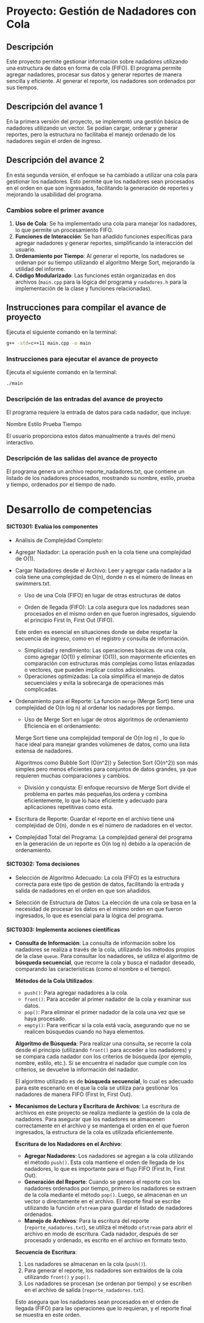 # Proyecto: Gestión de Nadadores con Cola

## Descripción
Este proyecto permite gestionar información sobre nadadores utilizando una estructura de datos en forma de cola (FIFO). El programa permite agregar nadadores, procesar sus datos y generar reportes de manera sencilla y eficiente. Al generar el reporte, los nadadores son ordenados por sus tiempos.

## Descripción del avance 1
En la primera versión del proyecto, se implementó una gestión básica de nadadores utilizando un vector. Se podían cargar, ordenar y generar reportes, pero la estructura no facilitaba el manejo ordenado de los nadadores según el orden de ingreso.

## Descripción del avance 2
En esta segunda versión, el enfoque se ha cambiado a utilizar una cola para gestionar los nadadores. Esto permite que los nadadores sean procesados en el orden en que son ingresados, facilitando la generación de reportes y mejorando la usabilidad del programa.

### Cambios sobre el primer avance
1. **Uso de Cola**: Se ha implementado una cola para manejar los nadadores, lo que permite un procesamiento FIFO.
2. **Funciones de Interacción**: Se han añadido funciones específicas para agregar nadadores y generar reportes, simplificando la interacción del usuario.
3. **Ordenamiento por Tiempo**: Al generar el reporte, los nadadores se ordenan por su tiempo utilizando el algoritmo Merge Sort, mejorando la utilidad del informe.
4. **Código Modularizado**: Las funciones están organizadas en dos archivos (`main.cpp` para la lógica del programa y `nadadores.h` para la implementación de la clase y funciones relacionadas).

## Instrucciones para compilar el avance de proyecto
Ejecuta el siguiente comando en la terminal:

```bash
g++ -std=c++11 main.cpp -o main
```

### Instrucciones para ejecutar el avance de proyecto
Ejecuta el siguiente comando en la terminal:

```bash
./main
```
### Descripción de las entradas del avance de proyecto
El programa requiere la entrada de datos para cada nadador, que incluye:

Nombre
Estilo
Prueba
Tiempo

El usuario proporciona estos datos manualmente a través del menú interactivo.

### Descripción de las salidas del avance de proyecto
El programa genera un archivo reporte_nadadores.txt, que contiene un listado de los nadadores procesados, mostrando su nombre, estilo, prueba y tiempo, ordenados por el tiempo de nado.

# Desarrollo de competencias

#### SICT0301: Evalúa los componentes
- Análisis de Complejidad Completo:

- Agregar Nadador: La operación push en la cola tiene una complejidad de O(1).

- Cargar Nadadores desde el Archivo: Leer y agregar cada nadador a la cola tiene una complejidad de O(n), donde n es el número de líneas en swimmers.txt.
	- Uso de una Cola (FIFO) en lugar de otras estructuras de datos 

	- Orden de llegada (FIFO):
	La cola asegura que los nadadores sean procesados en el mismo orden en que fueron ingresados, siguiendo el principio First In, First Out (FIFO).

	Este orden es esencial en situaciones donde se debe respetar la secuencia de ingreso, como en el registro y consulta de información.

	- Simplicidad y rendimiento:
	Las operaciones básicas de una cola, como agregar (O(1)) y eliminar (O(1)), son mayormente eficientes en comparación con estructuras más complejas como listas enlazadas o vectores, que pueden implicar costos adicionales. 
	- Operaciones optimizadas:
	La cola simplifica el manejo de datos secuenciales y evita la sobrecarga de operaciones más complicadas.

- Ordenamiento para el Reporte: La función `merge` (Merge Sort) tiene una complejidad de O(n log n) al ordenar los nadadores por tiempo.
	- Uso de Merge Sort en lugar de otros algoritmos de ordenamiento
	Eficiencia en el ordenamiento:

	Merge Sort tiene una complejidad temporal de O(n log⁡ n) , lo que lo hace ideal para manejar grandes volúmenes de datos, como una lista extensa de nadadores.

	Algoritmos como Bubble Sort (O(n^2)) y Selection Sort (O(n^2)) son más simples pero menos eficientes para conjuntos de datos grandes, ya que requieren muchas comparaciones y cambios.
	- División y conquista:
	El enfoque recursivo de Merge Sort divide el problema en partes más pequeñas,los ordena y combina eficientemente, lo que lo hace eficiente y adecuado para aplicaciones repetitivas como esta.

- Escritura de Reporte: Guardar el reporte en el archivo tiene una complejidad de O(n), donde n es el número de nadadores en el vector.

- Complejidad Total del Programa: La complejidad general del programa en la generación de un reporte es O(n log n) debido a la operación de ordenamiento.

	
#### SICT0302: Toma decisiones

- Selección de Algoritmo Adecuado:
La cola (FIFO) es la estructura correcta para este tipo de gestión de datos, facilitando la entrada y salida de nadadores en el orden en que son añadidos.

- Selección de Estructura de Datos:
La elección de una cola se basa en la necesidad de procesar los datos en el mismo orden en que fueron ingresados, lo que es esencial para la lógica del programa.

#### SICT0303: Implementa acciones científicas

- **Consulta de Información**:
    La consulta de información sobre los nadadores se realiza a través de la cola, utilizando los métodos propios de la clase `queue`. Para consultar los nadadores, se utiliza el algoritmo de **búsqueda secuencial**, que recorre la cola y busca el nadador deseado, comparando las características (como el nombre o el tiempo).

    **Métodos de la Cola Utilizados**:
    - `push()`: Para agregar nadadores a la cola.
    - `front()`: Para acceder al primer nadador de la cola y examinar sus datos.
    - `pop()`: Para eliminar el primer nadador de la cola una vez que se haya procesado.
    - `empty()`: Para verificar si la cola está vacía, asegurando que no se realicen búsquedas cuando no haya elementos.

    **Algoritmo de Búsqueda**:
    Para realizar una consulta, se recorre la cola desde el principio (utilizando `front()` para acceder a los nadadores) y se compara cada nadador con los criterios de búsqueda (por ejemplo, nombre, estilo, etc.). Si se encuentra el nadador que cumple con los criterios, se devuelve la información del nadador.

    El algoritmo utilizado es de **búsqueda secuencial**, lo cual es adecuado para este escenario en el que la cola se utiliza para gestionar los nadadores de manera FIFO (First In, First Out).


- **Mecanismos de Lectura y Escritura de Archivos**:
    La escritura de archivos en este proyecto se realiza mediante la gestión de la cola de nadadores. Para asegurar que los nadadores se almacenen correctamente en el archivo y se mantenga el orden en el que fueron ingresados, la estructura de la cola es utilizada eficientemente.

    **Escritura de los Nadadores en el Archivo**:
    - **Agregar Nadadores**: Los nadadores se agregan a la cola utilizando el método `push()`. Esta cola mantiene el orden de llegada de los nadadores, lo que es importante para el flujo FIFO (First In, First Out).
    - **Generación del Reporte**: Cuando se genera el reporte con los nadadores ordenados por tiempo, primero los nadadores se extraen de la cola mediante el método `pop()`. Luego, se almacenan en un vector o directamente en el archivo. El reporte final se escribe utilizando la función `ofstream` para guardar el listado de nadadores ordenados.
    - **Manejo de Archivos**: Para la escritura del reporte (`reporte_nadadores.txt`), se utiliza el método `ofstream` para abrir el archivo en modo de escritura. Cada nadador, después de ser procesado y ordenado, es escrito en el archivo en formato texto.

    **Secuencia de Escritura**:
    1. Los nadadores se almacenan en la cola (`push()`).
    2. Para generar el reporte, los nadadores son extraídos de la cola utilizando `front()` y `pop()`.
    3. Los nadadores se procesan (se ordenan por tiempo) y se escriben en el archivo de salida (`reporte_nadadores.txt`).
    
    Esto asegura que los nadadores sean procesados en el orden de llegada (FIFO) para las operaciones que lo requieran, y el reporte final se muestra en este orden. 
